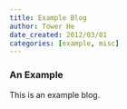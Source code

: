 ```yaml
---
title: Example Blog
author: Tower He
date_created: 2012/03/01
categories: [example, misc]
---
```


### An Example

This is an example blog.
